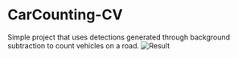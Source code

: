 # CarCounting-CV

Simple project that uses detections generated through background subtraction to count vehicles on a road.
![Result](result/result.gif)
